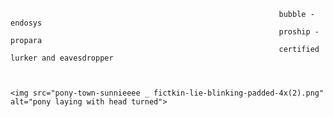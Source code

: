                                                                 bubble - endosys 
                                                                proship - propara 
                                                                certified lurker and eavesdropper


                                                                                                                                                   <img src="pony-town-sunnieeee _ fictkin-lie-blinking-padded-4x(2).png" alt="pony laying with head turned">
